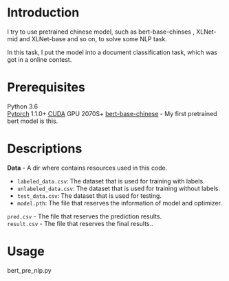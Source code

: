 # Introduction
I try to use pretrained chinese model, such as bert-base-chinses , XLNet-mid and XLNet-base and so on, to solve some NLP task.
 
In this task, I put the model into a document classification task, which was got in a online contest.
  
# Prerequisites
Python 3.6  
[Pytorch](https://pytorch.org/) 1.1.0+
[CUDA](https://developer.nvidia.com) GPU 2070S+ 
[bert-base-chinese](https://huggingface.co/bert-base-chinese#) - My first pretrained bert model is this.   
# Descriptions
**Data** - A dir where contains resources used in this code.  
* ```labeled_data.csv```: The dataset that is used for training with labels.  
* ```unlabeled_data.csv```:  The dataset that is used for training without labels.  
* ```test_data.csv```: The dataset that is used for testing.  
* ```model.pth```: The file that reserves the information of model and optimizer.  

```pred.csv``` - The file that reserves the prediction results.  
```result.csv``` - The file that reserves the final results..  
# Usage
bert_pre_nlp.py
